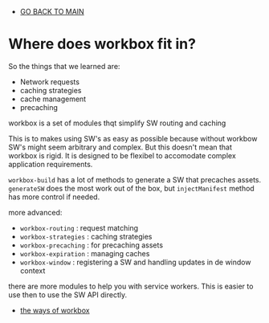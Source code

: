 - [GO BACK TO MAIN](../README.md)

# Where does workbox fit in?
So the things that we learned are:
- Network requests
- caching strategies 
- cache management 
- precaching 

workbox is a set of modules thqt simplify SW routing and caching

This is to makes using SW's as easy as possible because without workbow SW's might seem arbitrary and complex. But this doesn't mean that workbox is rigid. It is designed to be flexibel to accomodate complex application requirements.

`workbox-build` has a lot of methods to generate a SW that precaches assets. `generateSW` does the most work out of the box, but `injectManifest` method has more control if needed.

more advanced:
- `workbox-routing` : request matching 
- `workbox-strategies` : caching strategies
- `workbox-precaching` : for precaching assets
- `workbox-expiration` : managing caches
- `workbox-window` : registering a SW and handling updates in de window context

there are more modules to help you with service workers. This is easier to use then to use the SW API directly.

- [the ways of workbox](WorkboxWays.md)